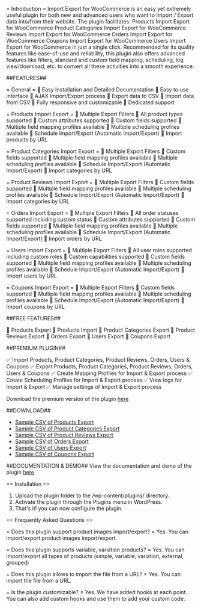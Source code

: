 = Introduction =
Import Export for WooCommerce is an easy yet extremely useful plugin for both new and advanced users who want to Import / Export data into/from their website.
The plugin facilitates:
Products Import Export for WooCommerce
Product Categories Import Export for WooCommerce
Reviews Import Export for WooCommerce
Orders Import Export for WooCommerce
Coupons Import Export for WooCommerce
Users Import Export for WooCommerce
in just a single click.
Recommended for its quality features like ease-of-use and reliability, this plugin also offers advanced features like filters, standard and custom field mapping, scheduling, log view/download, etc. to convert all these activities into a smooth experience.

##FEATURES##

= General =
&#128312; Easy Installation and Detailed Documentation
&#128312; Easy to use interface
&#128312; AJAX Import/Export process
&#128312; Export data to CSV
&#128312; Import data from CSV
&#128312; Fully responsive and customizable
&#128312; Dedicated support

= Products Import Export =
&#128312; Multiple Export Filters
&#128312; All product types supported
&#128312; Custom attributes supported
&#128312; Custom fields supported
&#128312; Multiple field mapping profiles available
&#128312; Multiple scheduling profiles available
&#128312; Schedule Import/Export (Automatic Import/Export)
&#128312; Import products by URL

= Product Categories Import Export =
&#128312; Multiple Export Filters
&#128312; Custom fields supported
&#128312; Multiple field mapping profiles available
&#128312; Multiple scheduling profiles available
&#128312; Schedule Import/Export (Automatic Import/Export)
&#128312; Import categories by URL

= Product Reviews Import Export =
&#128312; Multiple Export Filters
&#128312; Custom fields supported
&#128312; Multiple field mapping profiles available
&#128312; Multiple scheduling profiles available
&#128312; Schedule Import/Export (Automatic Import/Export)
&#128312; Import categories by URL

= Orders Import Export =
&#128312; Multiple Export Filters
&#128312; All order statuses supported including custom status
&#128312; Custom attributes supported
&#128312; Custom fields supported
&#128312; Multiple field mapping profiles available
&#128312; Multiple scheduling profiles available
&#128312; Schedule Import/Export (Automatic Import/Export)
&#128312; Import orders by URL

= Users Import Export =
&#128312; Multiple Export Filters
&#128312; All user roles supported including custom roles
&#128312; Custom capabilities supported
&#128312; Custom fields supported
&#128312; Multiple field mapping profiles available
&#128312; Multiple scheduling profiles available
&#128312; Schedule Import/Export (Automatic Import/Export)
&#128312; Import users by URL

= Coupons Import Export =
&#128312; Multiple Export Filters
&#128312; Custom fields supported
&#128312; Multiple field mapping profiles available
&#128312; Multiple scheduling profiles available
&#128312; Schedule Import/Export (Automatic Import/Export)
&#128312; Import coupons by URL

##FREE FEATURES##

&#128312; Products Export
&#128312; Products Import
&#128312; Product Categories Export
&#128312; Product Reviews Export
&#128312; Orders Export
&#128312; Users Export
&#128312; Coupons Export

##PREMIUM PLUGIN##

✅ Import Products, Product Categories, Product Reviews, Orders, Users & Coupons
✅ Export Products, Product Categories, Product Reviews, Orders, Users & Coupons
✅ Create Mapping Profiles for Import & Export process
✅ Create Scheduling Profiles for Import & Export process
✅ View logs for Import & Export
✅ Manage settings of Import & Export process

Download the premium version of the plugin <a href="https://www.codeteam.in/product/woocommerce-import-export/" rel="nofollow" target="_blank">here</a>


##DOWNLOAD##
* <a href="https://www.codeteam.in/wp-content/uploads/documentaion/woocommerce-import-export/sn-wie-sample-product-csv.csv" rel="nofollow" target="_blank">Sample CSV of Products Export</a>
* <a href="https://www.codeteam.in/wp-content/uploads/documentaion/woocommerce-import-export/sn-wie-sample-product-category-csv.csv" rel="nofollow" target="_blank">Sample CSV of Product Categories Export</a>
* <a href="https://www.codeteam.in/wp-content/uploads/documentaion/woocommerce-import-export/sn-wie-sample-product-review-csv.csv" rel="nofollow" target="_blank">Sample CSV of Product Reviews Export</a>
* <a href="https://www.codeteam.in/wp-content/uploads/documentaion/woocommerce-import-export/sn-wie-sample-order.csv.csv" rel="nofollow" target="_blank">Sample CSV of Orders Export</a>
* <a href="https://www.codeteam.in/wp-content/uploads/documentaion/woocommerce-import-export/sn-wie-sample-user-csv.csv" rel="nofollow" target="_blank">Sample CSV of Users Export</a>
* <a href="https://www.codeteam.in/wp-content/uploads/documentaion/woocommerce-import-export/sn-wie-sample-coupon-csv.csv" rel="nofollow" target="_blank">Sample CSV of Coupons Export</a>

##DOCUMENTATION & DEMO##
View the documentation and demo of the plugin <a href="https://www.codeteam.in/documentation/woocommerce-import-export/introduction/" rel="nofollow" target="_blank">here</a>

== Installation ==

1. Upload the plugin folder to the /wp-content/plugins/ directory.
2. Activate the plugin through the Plugins menu in WordPress.
3. That's it! you can now configure the plugin.

== Frequently Asked Questions ==

= Does this plugin support product images import/export? =
Yes. You can import/export product images import/export.

= Does this plugin supports variable, variation products? =
Yes. You can import/export all types of products (simple, variable, variation, external, grouped)

= Does this plugin allows to import the file from a URL? =
Yes. You can import the file from a URL.

= Is the plugin customizable? =
Yes. We have added hooks at each point. You can also add custom hooks and use them to add your custom code.
